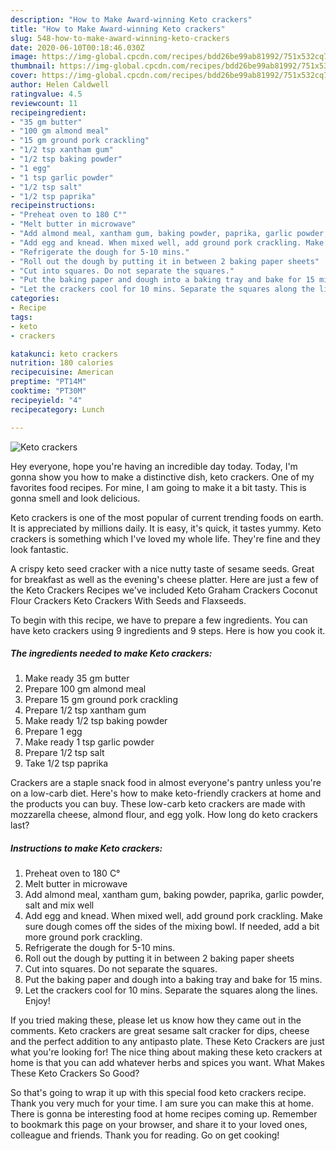 ```yaml
---
description: "How to Make Award-winning Keto crackers"
title: "How to Make Award-winning Keto crackers"
slug: 548-how-to-make-award-winning-keto-crackers
date: 2020-06-10T00:18:46.030Z
image: https://img-global.cpcdn.com/recipes/bdd26be99ab81992/751x532cq70/keto-crackers-recipe-main-photo.jpg
thumbnail: https://img-global.cpcdn.com/recipes/bdd26be99ab81992/751x532cq70/keto-crackers-recipe-main-photo.jpg
cover: https://img-global.cpcdn.com/recipes/bdd26be99ab81992/751x532cq70/keto-crackers-recipe-main-photo.jpg
author: Helen Caldwell
ratingvalue: 4.5
reviewcount: 11
recipeingredient:
- "35 gm butter"
- "100 gm almond meal"
- "15 gm ground pork crackling"
- "1/2 tsp xantham gum"
- "1/2 tsp baking powder"
- "1 egg"
- "1 tsp garlic powder"
- "1/2 tsp salt"
- "1/2 tsp paprika"
recipeinstructions:
- "Preheat oven to 180 C°"
- "Melt butter in microwave"
- "Add almond meal, xantham gum, baking powder, paprika, garlic powder, salt and mix well"
- "Add egg and knead. When mixed well, add ground pork crackling. Make sure dough comes off the sides of the mixing bowl. If needed, add a bit more ground pork crackling."
- "Refrigerate the dough for 5-10 mins."
- "Roll out the dough by putting it in between 2 baking paper sheets"
- "Cut into squares. Do not separate the squares."
- "Put the baking paper and dough into a baking tray and bake for 15 mins."
- "Let the crackers cool for 10 mins. Separate the squares along the lines. Enjoy!"
categories:
- Recipe
tags:
- keto
- crackers

katakunci: keto crackers 
nutrition: 180 calories
recipecuisine: American
preptime: "PT14M"
cooktime: "PT30M"
recipeyield: "4"
recipecategory: Lunch

---
```



![Keto crackers](https://img-global.cpcdn.com/recipes/bdd26be99ab81992/751x532cq70/keto-crackers-recipe-main-photo.jpg)

Hey everyone, hope you're having an incredible day today. Today, I'm gonna show you how to make a distinctive dish, keto crackers. One of my favorites food recipes. For mine, I am going to make it a bit tasty. This is gonna smell and look delicious.

Keto crackers is one of the most popular of current trending foods on earth. It is appreciated by millions daily. It is easy, it's quick, it tastes yummy. Keto crackers is something which I've loved my whole life. They're fine and they look fantastic.

A crispy keto seed cracker with a nice nutty taste of sesame seeds. Great for breakfast as well as the evening&#39;s cheese platter. Here are just a few of the Keto Crackers Recipes we&#39;ve included Keto Graham Crackers Coconut Flour Crackers Keto Crackers With Seeds and Flaxseeds.


To begin with this recipe, we have to prepare a few ingredients. You can have keto crackers using 9 ingredients and 9 steps. Here is how you cook it.

<!--inarticleads1-->

##### The ingredients needed to make Keto crackers:

1. Make ready 35 gm butter
1. Prepare 100 gm almond meal
1. Prepare 15 gm ground pork crackling
1. Prepare 1/2 tsp xantham gum
1. Make ready 1/2 tsp baking powder
1. Prepare 1 egg
1. Make ready 1 tsp garlic powder
1. Prepare 1/2 tsp salt
1. Take 1/2 tsp paprika


Crackers are a staple snack food in almost everyone&#39;s pantry unless you&#39;re on a low-carb diet. Here&#39;s how to make keto-friendly crackers at home and the products you can buy. These low-carb keto crackers are made with mozzarella cheese, almond flour, and egg yolk. How long do keto crackers last? 

<!--inarticleads2-->

##### Instructions to make Keto crackers:

1. Preheat oven to 180 C°
1. Melt butter in microwave
1. Add almond meal, xantham gum, baking powder, paprika, garlic powder, salt and mix well
1. Add egg and knead. When mixed well, add ground pork crackling. Make sure dough comes off the sides of the mixing bowl. If needed, add a bit more ground pork crackling.
1. Refrigerate the dough for 5-10 mins.
1. Roll out the dough by putting it in between 2 baking paper sheets
1. Cut into squares. Do not separate the squares.
1. Put the baking paper and dough into a baking tray and bake for 15 mins.
1. Let the crackers cool for 10 mins. Separate the squares along the lines. Enjoy!


If you tried making these, please let us know how they came out in the comments. Keto crackers are great sesame salt cracker for dips, cheese and the perfect addition to any antipasto plate. These Keto Crackers are just what you&#39;re looking for! The nice thing about making these keto crackers at home is that you can add whatever herbs and spices you want. What Makes These Keto Crackers So Good? 

So that's going to wrap it up with this special food keto crackers recipe. Thank you very much for your time. I am sure you can make this at home. There is gonna be interesting food at home recipes coming up. Remember to bookmark this page on your browser, and share it to your loved ones, colleague and friends. Thank you for reading. Go on get cooking!
